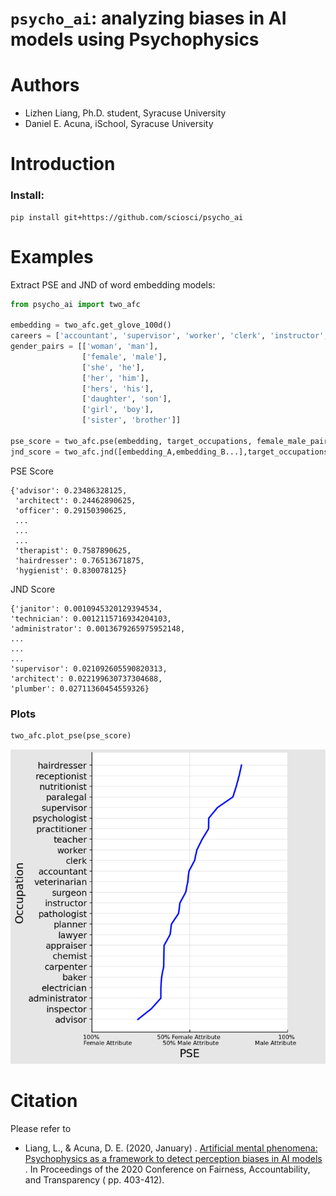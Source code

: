 # `psycho_ai`: analyzing biases in AI models using Psychophysics

# Authors

- Lizhen Liang, Ph.D. student, Syracuse University
- Daniel E. Acuna, iSchool, Syracuse University

# Introduction
### Install:
```
pip install git+https://github.com/sciosci/psycho_ai
```

### 

# Examples

Extract PSE and JND of word embedding models:

```python
from psycho_ai import two_afc

embedding = two_afc.get_glove_100d()
careers = ['accountant', 'supervisor', 'worker', 'clerk', 'instructor', 'inspector','electrician','appraiser', 'administrator', 'receptionist', 'advisor', 'chemist', 'planner','paralegal', 'veterinarian', 'psychologist',  'baker', 'teacher', 'lawyer','nutritionist', 'hairdresser','pathologist', 'surgeon', 'practitioner',  'carpenter']
gender_pairs = [['woman', 'man'],
                ['female', 'male'],
                ['she', 'he'],
                ['her', 'him'],
                ['hers', 'his'],
                ['daughter', 'son'],
                ['girl', 'boy'],
                ['sister', 'brother']]
                
pse_score = two_afc.pse(embedding, target_occupations, female_male_pairs)
jnd_score = two_afc.jnd([embedding_A,embedding_B...],target_occupations, female_male_pairs)
```
PSE Score
```
{'advisor': 0.23486328125,
 'architect': 0.24462890625,
 'officer': 0.29150390625,
 ...
 ...
 ...
 'therapist': 0.7587890625,
 'hairdresser': 0.76513671875,
 'hygienist': 0.830078125}
 ```
 JND Score
 ```
{'janitor': 0.0010945320129394534,
 'technician': 0.0012115716934204103,
 'administrator': 0.0013679265975952148,
 ...
 ...
 ...
 'supervisor': 0.021092605590820313,
 'architect': 0.022199630737304688,
 'plumber': 0.02711360454559326}
 ```
 ### Plots
 ```python
 two_afc.plot_pse(pse_score)
 ```
 ![pse_demo](pse_demo.png)
# Citation

Please refer to

- Liang, L., & Acuna, D. E. (2020, January)
  . [Artificial mental phenomena: Psychophysics as a framework to detect perception biases in AI models](https://dl.acm.org/doi/abs/10.1145/3351095.3375623)
  . In Proceedings of the 2020 Conference on Fairness, Accountability, and Transparency (
  pp. 403-412).

